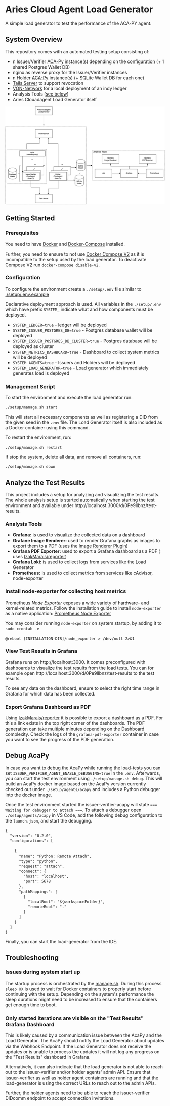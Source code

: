 # Aries Cloud Agent Load Generator

A simple load generator to test the performance of the ACA-PY agent.

## System Overview

This repository comes with an automated testing setup consisting of:

- n Issuer/Verifier [ACA-Py](https://github.com/hyperledger/aries-cloudagent-python) instance(s) depending on
  the [configuration](#configuration) (+ 1 shared Postgres Wallet DB)
- nginx as reverse proxy for the Issuer/Verifier instances
- n Holder [ACA-Py](https://github.com/hyperledger/aries-cloudagent-python) instance(s) (+ SQLite Wallet DB for each
  one)
- [Tails Server](https://github.com/bcgov/indy-tails-server/) to support revocation
- [VON-Network](https://github.com/bcgov/von-network) for a local deployment of an indy ledger
- Analysis Tools ([see below](#analysis-tools))
- Aries Clouadagent Load Generator itself

![Loadgenerator architecture](architecture.png)

## Getting Started

### Prerequisites

You need to have [Docker](https://docs.docker.com/get-docker/)
and [Docker-Compose](https://docs.docker.com/compose/install/) installed.

Further, you need to ensure to not use [Docker Compose V2](https://docs.docker.com/compose/cli-command/) as it is
incompatible to the setup used by the load generator. To deactivate Compose V2 run `docker-compose disable-v2`.

### Configuration

To configure the environment create a `./setup/.env` file similar to [./setup/.env.example](./setup/.env.example)

Declarative deployment approach is used. All variables in the `./setup/.env` which have prefix `SYSTEM_` indicate what
and how components must be deployed.

- `SYSTEM_LEDGER=true` - ledger will be deployed
- `SYSTEM_ISSUER_POSTGRES_DB=true` - Postgres database wallet will be deployed
- `SYSTEM_ISSUER_POSTGRES_DB_CLUSTER=true` - Postgres database will be deployed as cluster
- `SYSTEM_METRICS_DASHBOARD=true` - Dashboard to collect system metrics will be deployed
- `SYSTEM_AGENTS=true` - Issuers and Holders will be deployed
- `SYSTEM_LOAD_GENERATOR=true` - Load generator which immediately generates load is deployed

### Management Script

To start the environment and execute the load generator run:

```
./setup/manage.sh start
```

This will start all necessary components as well as registering a DID from the given seed in the `.env` file. The Load Generator itself is also included as a Docker container using this command.

To restart the environment, run:

```
./setup/manage.sh restart
```

If stop the system, delete all data, and remove all containers, run:

```
./setup/manage.sh down
```

## Analyze the Test Results

This project includes a setup for analyzing and visualizing the test results. The whole analysis setup is started
automatically when starting the test environment and available under http://localhost:3000/d/0Pe9llbnz/test-results.

### Analysis Tools

- **Grafana:** is used to visualize the collected data on a dashboard
- **Grafane Image Renderer:** used to render Grafana graphs as images to export them to a PDF (uses
  the [Image Renderer Plugin](https://grafana.com/grafana/plugins/grafana-image-renderer/))
- **Grafana PDF Exporter:** used to export a Grafana dashboard as a PDF (
  uses [IzakMarais/reporter](https://github.com/IzakMarais/reporter))
- **Grafana Loki:** is used to collect logs from services like the Load Generator
- **Prometheus:** is used to collect metrics from services like cAdvisor, node-exporter

### Install node-exporter for collecting host metrics
Prometheus *Node Exporter* exposes a wide variety of hardware- and kernel-related metrics.
Follow the installation guide to install `node-exporter` as a native application: [Prometheus Node Exporter](https://prometheus.io/docs/guides/node-exporter/)

You may consider running `node-exporter` on system startup, by adding it to `sudo crontab -e`
```
@reboot [INSTALLATION-DIR]/node_exporter > /dev/null 2>&1
```

### View Test Results in Grafana

Grafana runs on http://localhost:3000. It comes preconfigured with dashboards to visualize the test results from the
load tests. You can for example open http://localhost:3000/d/0Pe9llbnz/test-results to the test results.

To see any data on the dashboard, ensure to select the right time range in Grafana for which data has been collected.

### Export Grafana Dashboard as PDF

Using [IzakMarais/reporter](https://github.com/IzakMarais/reporter) it is possible to export a dashboard as a PDF. For
this a link exists in the top right corner of the dashboards. The PDF generation can take multiple minutes depending on
the Dashboard complexity. Check the logs of the `grafana-pdf-exporter` container in case you want to see the progress of
the PDF generation.

## Debug AcaPy

In case you want to debug the AcaPy while running the load-tests you can
set `ISSUER_VERIFIER_AGENT_ENABLE_DEBUGGING=true` in the `.env`. Afterwards, you can start the test environment
using `./setup/manage.sh debug`. This will build an AcaPy docker image based on the AcaPy version currently checked out
under `./setup/agents/acapy` and includes a Python debugger into the docker image.

Once the test environment started the issuer-verifier-acapy will state `=== Waiting for debugger to attach ===`. To
attach a debugger open `./setup/agents/acapy` in VS Code, add the following debug configuration to the `launch.json`,
and start the debugging.

```
{
  "version": "0.2.0",
  "configurations": [
    
    {
      "name": "Python: Remote Attach",
      "type": "python",
      "request": "attach",
      "connect": {
        "host": "localhost",
        "port": 5678
      },
      "pathMappings": [
        {
          "localRoot": "${workspaceFolder}",
          "remoteRoot": "."
        }
      ]
    }
  ]
}
```

Finally, you can start the load-generator from the IDE.

## Troubleshooting

### Issues during system start up

The startup process is orchestrated by the [manage.sh](./setup/manage.sh). During this process `sleep XX`
is used to wait for Docker containers to properly start before continuing with the setup. Depending on the system's
performance the sleep durations might need to be increased to ensure that the containers get enough time to boot.

### Only started iterations are visible on the "Test Results" Grafana Dashboard

This is likely caused by a communication issue between the AcaPy and the Load Generator. The AcaPy should notify the
Load Generator about updates via the Webhook Endpoint. If the Load Generator does not receive the updates or is unable
to process the updates it will not log any progress on the "Test Results" dashboard in Grafana.

Alternatively, it can also indicate that the load generator is not able to reach out to the issuer-verifier and/or holder agents' admin API.
Ensure that issuer-verifier as well as holder agent containers are running and that the load-generator is using the correct URLs to reach out to the admin APIs.

Further, the holder agents need to be able to reach the issuer-verifier DIDcomm endpoint to accept connection invitations.
